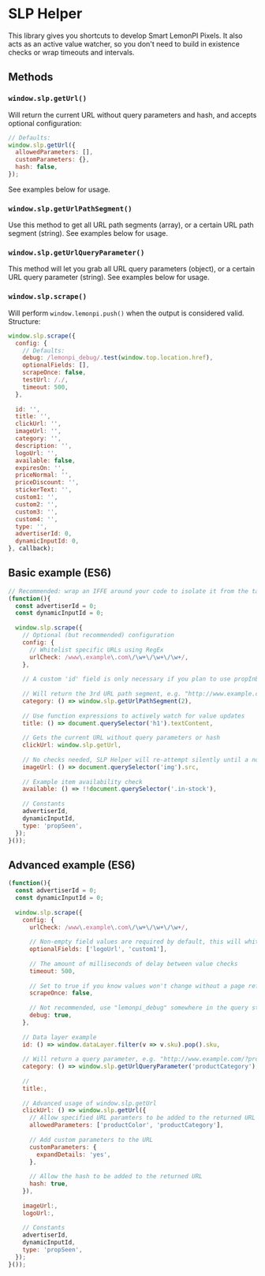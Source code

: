 # SLP Helper

This library gives you shortcuts to develop Smart LemonPI Pixels. It also acts as an active value
watcher, so you don't need to build in existence checks or wrap timeouts and intervals.

## Methods

### `window.slp.getUrl()`

Will return the current URL without query parameters and hash, and accepts optional configuration:

```javascript
// Defaults:
window.slp.getUrl({
  allowedParameters: [],
  customParameters: {},
  hash: false,
});
```

See examples below for usage.

### `window.slp.getUrlPathSegment()`

Use this method to get all URL path segments (array), or a certain URL path segment (string). See
examples below for usage.

### `window.slp.getUrlQueryParameter()`

This method will let you grab all URL query parameters (object), or a certain URL query parameter
(string). See examples below for usage.

### `window.slp.scrape()`

Will perform `window.lemonpi.push()` when the output is considered valid. Structure:

```javascript
window.slp.scrape({
  config: {
    // Defaults:
    debug: /lemonpi_debug/.test(window.top.location.href),
    optionalFields: [],
    scrapeOnce: false,
    testUrl: /./,
    timeout: 500,
  },
  
  id: '',
  title: '',
  clickUrl: '',
  imageUrl: '',
  category: '',
  description: '',
  logoUrl: '',
  available: false,
  expiresOn: '',
  priceNormal: '',
  priceDiscount: '',
  stickerText: '',
  custom1: '',
  custom2: '',
  custom3: '',
  custom4: '',
  type: '',
  advertiserId: 0,
  dynamicInputId: 0,
}, callback);
```

## Basic example (ES6)

```javascript
// Recommended: wrap an IFFE around your code to isolate it from the target website
(function(){
  const advertiserId = 0;
  const dynamicInputId = 0;
  
  window.slp.scrape({
    // Optional (but recommended) configuration
    config: {
      // Whitelist specific URLs using RegEx
      urlCheck: /www\.example\.com\/\w+\/\w+\/\w+/,
    },
    
    // A custom 'id' field is only necessary if you plan to use propInBasket or propPurchased
    
    // Will return the 3rd URL path segment, e.g. "http://www.example.com/test/foo/bar/" -> "bar"
    category: () => window.slp.getUrlPathSegment(2),
    
    // Use function expressions to actively watch for value updates
    title: () => document.querySelector('h1').textContent,
    
    // Gets the current URL without query parameters or hash
    clickUrl: window.slp.getUrl,
    
    // No checks needed, SLP Helper will re-attempt silently until a non-empty value is returned
    imageUrl: () => document.querySelector('img').src,
    
    // Example item availability check
    available: () => !!document.querySelector('.in-stock'),
    
    // Constants
    advertiserId,
    dynamicInputId,
    type: 'propSeen',
  });
}());
```

## Advanced example (ES6)

```javascript
(function(){
  const advertiserId = 0;
  const dynamicInputId = 0;
  
  window.slp.scrape({
    config: {
      urlCheck: /www\.example\.com\/\w+\/\w+\/\w+/,
    
      // Non-empty field values are required by default, this will whitelist allowed empty fields
      optionalFields: ['logoUrl', 'custom1'],
    
      // The amount of milliseconds of delay between value checks
      timeout: 500,
    
      // Set to true if you know values won't change without a page refresh
      scrapeOnce: false,
    
      // Not recommended, use "lemonpi_debug" somewhere in the query string or hash instead
      debug: true,
    },
    
    // Data layer example
    id: () => window.dataLayer.filter(v => v.sku).pop().sku,
    
    // Will return a query parameter, e.g. "http://www.example.com/?productCategory=foo" -> "foo"
    category: () => window.slp.getUrlQueryParameter('productCategory'),
    
    //
    title:,
    
    // Advanced usage of window.slp.getUrl
    clickUrl: () => window.slp.getUrl({
      // Allow specified URL paramters to be added to the returned URL
      allowedParameters: ['productColor', 'productCategory'],
      
      // Add custom parameters to the URL
      customParameters: {
        expandDetails: 'yes',
      },
      
      // Allow the hash to be added to the returned URL
      hash: true,
    }),
    
    imageUrl:,
    logoUrl:,
    
    // Constants
    advertiserId,
    dynamicInputId,
    type: 'propSeen',
  });
}());
```